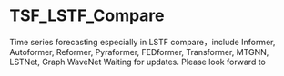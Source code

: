 # TSF_LSTF_Compare
Time series forecasting especially in LSTF compare，include Informer, Autoformer, Reformer, Pyraformer, FEDformer, Transformer, MTGNN, LSTNet, Graph WaveNet
Waiting for updates. Please look forward to
